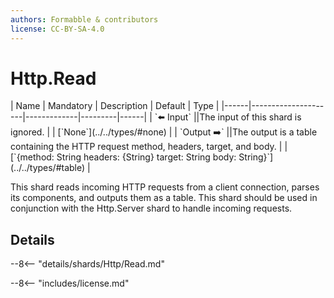```yaml
---
authors: Formabble & contributors
license: CC-BY-SA-4.0
---
```



# Http.Read

<div class="sh-parameters" markdown="1">
| Name | Mandatory | Description | Default | Type |
|------|---------------------|-------------|---------|------|
| `⬅️ Input` ||The input of this shard is ignored. | | [`None`](../../types/#none) |
| `Output ➡️` ||The output is a table containing the HTTP request method, headers, target, and body. | | [`{method: String headers: {String} target: String body: String}`](../../types/#table) |

</div>

This shard reads incoming HTTP requests from a client connection, parses its components, and outputs them as a table. This shard should be used in conjunction with the Http.Server shard to handle incoming requests.

## Details

--8<-- "details/shards/Http/Read.md"


--8<-- "includes/license.md"

